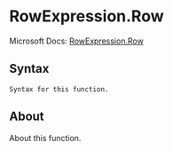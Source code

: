 # RowExpression.Row

Microsoft Docs: [RowExpression.Row](https://docs.microsoft.com/en-us/powerquery-m/rowexpression-row)

## Syntax

```
Syntax for this function.
```

## About

About this function.

